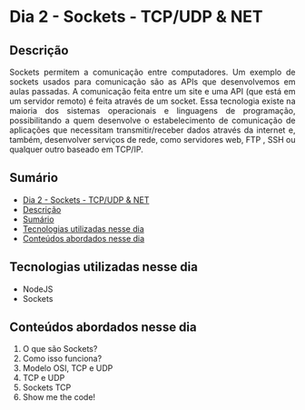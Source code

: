 # Dia 2 - Sockets - TCP/UDP & NET


## Descrição
<p align="justify">
Sockets permitem a comunicação entre computadores. Um exemplo de sockets usados para comunicação são as APIs que desenvolvemos em aulas passadas. A comunicação feita entre um site e uma API (que está em um servidor remoto) é feita através de um socket.
Essa tecnologia existe na maioria dos sistemas operacionais e linguagens de programação, possibilitando a quem desenvolve o estabelecimento de comunicação de aplicações que necessitam transmitir/receber dados através da internet e, também, desenvolver serviços de rede, como servidores web, FTP , SSH ou qualquer outro baseado em TCP/IP.
</p>

## Sumário
- [Dia 2 - Sockets - TCP/UDP & NET](#dia-2---sockets---tcp/udp-&-net)
- [Descrição](#descrição)
- [Sumário](#sumário)
- [Tecnologias utilizadas nesse dia](#tecnologias-utilizadas-nesse-dia)
- [Conteúdos abordados nesse dia](#conteúdos-abordados-nesse-dia)

## Tecnologias utilizadas nesse dia
- NodeJS
- Sockets

## Conteúdos abordados nesse dia
1. O que são Sockets?
2. Como isso funciona?
3. Modelo OSI, TCP e UDP
4. TCP e UDP
5. Sockets TCP
6. Show me the code!
